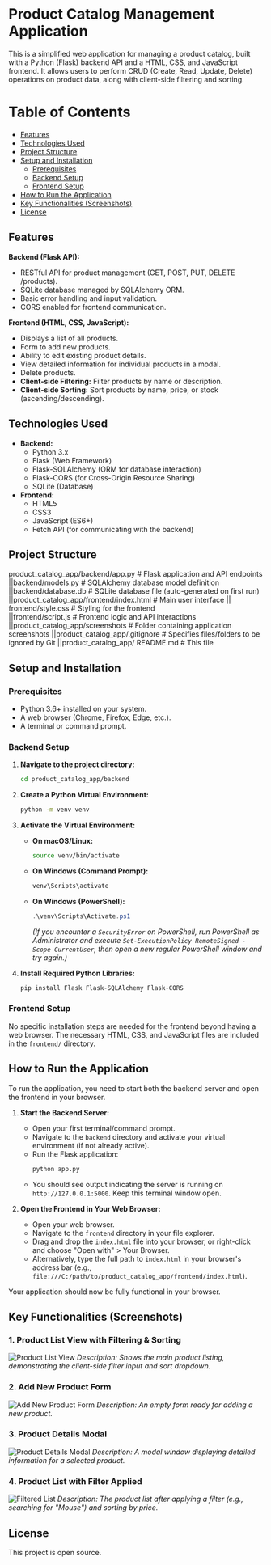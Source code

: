 # Product Catalog Management Application

This is a simplified web application for managing a product catalog, built with a Python (Flask) backend API and a HTML, CSS, and JavaScript frontend. It allows users to perform CRUD (Create, Read, Update, Delete) operations on product data, along with client-side filtering and sorting.

# Table of Contents

* [Features](#features)
* [Technologies Used](#technologies-used)
* [Project Structure](#project-structure)
* [Setup and Installation](#setup-and-installation)
    * [Prerequisites](#prerequisites)
    * [Backend Setup](#backend-setup)
    * [Frontend Setup](#frontend-setup)
* [How to Run the Application](#how-to-run-the-application)
* [Key Functionalities (Screenshots)](#key-functionalities-screenshots)
* [License](#license)

## Features

**Backend (Flask API):**
* RESTful API for product management (GET, POST, PUT, DELETE /products).
* SQLite database managed by SQLAlchemy ORM.
* Basic error handling and input validation.
* CORS enabled for frontend communication.

**Frontend (HTML, CSS, JavaScript):**
* Displays a list of all products.
* Form to add new products.
* Ability to edit existing product details.
* View detailed information for individual products in a modal.
* Delete products.
* **Client-side Filtering:** Filter products by name or description.
* **Client-side Sorting:** Sort products by name, price, or stock (ascending/descending).

## Technologies Used

* **Backend:**
    * Python 3.x
    * Flask (Web Framework)
    * Flask-SQLAlchemy (ORM for database interaction)
    * Flask-CORS (for Cross-Origin Resource Sharing)
    * SQLite (Database)
* **Frontend:**
    * HTML5
    * CSS3
    * JavaScript (ES6+)
    * Fetch API (for communicating with the backend)

## Project Structure
product_catalog_app/backend/app.py        # Flask application and API endpoints
   ||backend/models.py     # SQLAlchemy database model definition
   ||backend/database.db   # SQLite database file (auto-generated on first run)
||product_catalog_app/frontend/index.html    # Main user interface
 || frontend/style.css     # Styling for the frontend  
  ||frontend/script.js     # Frontend logic and API interactions
  ||product_catalog_app/screenshots     # Folder containing application screenshots
  ||product_catalog_app/.gitignore      # Specifies files/folders to be ignored by Git
  ||product_catalog_app/ README.md      # This file

## Setup and Installation

### Prerequisites

* Python 3.6+ installed on your system.
* A web browser (Chrome, Firefox, Edge, etc.).
* A terminal or command prompt.

### Backend Setup

1.  **Navigate to the project directory:**
    ```bash
    cd product_catalog_app/backend
    ```

2.  **Create a Python Virtual Environment:**
    ```bash
    python -m venv venv
    ```

3.  **Activate the Virtual Environment:**
    * **On macOS/Linux:**
        ```bash
        source venv/bin/activate
        ```
    * **On Windows (Command Prompt):**
        ```cmd
        venv\Scripts\activate
        ```
    * **On Windows (PowerShell):**
        ```powershell
        .\venv\Scripts\Activate.ps1
        ```
        *(If you encounter a `SecurityError` on PowerShell, run PowerShell as Administrator and execute `Set-ExecutionPolicy RemoteSigned -Scope CurrentUser`, then open a new regular PowerShell window and try again.)*

4.  **Install Required Python Libraries:**
    ```bash
    pip install Flask Flask-SQLAlchemy Flask-CORS
    ```

### Frontend Setup

No specific installation steps are needed for the frontend beyond having a web browser. The necessary HTML, CSS, and JavaScript files are included in the `frontend/` directory.

## How to Run the Application

To run the application, you need to start both the backend server and open the frontend in your browser.

1.  **Start the Backend Server:**
    * Open your first terminal/command prompt.
    * Navigate to the `backend` directory and activate your virtual environment (if not already active).
    * Run the Flask application:
        ```bash
        python app.py
        ```
    * You should see output indicating the server is running on `http://127.0.0.1:5000`. Keep this terminal window open.

2.  **Open the Frontend in Your Web Browser:**
    * Open your web browser.
    * Navigate to the `frontend` directory in your file explorer.
    * Drag and drop the `index.html` file into your browser, or right-click and choose "Open with" > Your Browser.
    * Alternatively, type the full path to `index.html` in your browser's address bar (e.g., `file:///C:/path/to/product_catalog_app/frontend/index.html`).

Your application should now be fully functional in your browser.

## Key Functionalities (Screenshots)

### 1. Product List View with Filtering & Sorting
![Product List View](product_list.png)
*Description: Shows the main product listing, demonstrating the client-side filter input and sort dropdown.*

### 2. Add New Product Form
![Add New Product Form](add_edit_form.png)
*Description: An empty form ready for adding a new product.*

### 3. Product Details Modal
![Product Details Modal](product_details.png)
*Description: A modal window displaying detailed information for a selected product.*

### 4. Product List with Filter Applied
![Filtered List](filtered_sorted_list.png)
*Description: The product list after applying a filter (e.g., searching for "Mouse") and sorting by price.*

## License

This project is open source.
